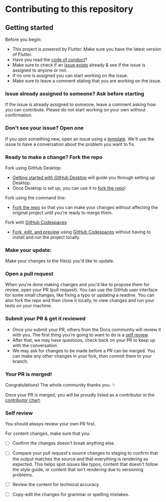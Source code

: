 # Contributing to this repository

## Getting started

Before you begin:
- This project is powered by Flutter. Make sure you have the latest version of Flutter.
- Have you read the [code of conduct](CODE_OF_CONDUCT.md)?
- Make sure to check if an [issue exists](https://github.com/Sangwan5688/BlackHole/issues) already & see if the issue is assigned to anyone or not.
- If no one is assigned you can start working on the issue.
- Make sure to leave a comment stating that you are working on the issue.

### Issue already assigned to someone? Ask before starting

If the issue is already assigned to someone, leave a comment asking how you can contribute. Please do not start working on your own without confirmation.

### Don't see your issue? Open one

If you spot something new, open an issue using a [template](https://github.com/Sangwan5688/BlackHole/issues/new/choose). We'll use the issue to have a conversation about the problem you want to fix.

### Ready to make a change? Fork the repo

Fork using GitHub Desktop:

- [Getting started with GitHub Desktop](https://docs.github.com/en/desktop/installing-and-configuring-github-desktop/getting-started-with-github-desktop) will guide you through setting up Desktop.
- Once Desktop is set up, you can use it to [fork the repo](https://docs.github.com/en/desktop/contributing-and-collaborating-using-github-desktop/cloning-and-forking-repositories-from-github-desktop)!

Fork using the command line:

- [Fork the repo](https://docs.github.com/en/github/getting-started-with-github/fork-a-repo#fork-an-example-repository) so that you can make your changes without affecting the original project until you're ready to merge them.

Fork with [GitHub Codespaces](https://github.com/features/codespaces):

- [Fork, edit, and preview](https://docs.github.com/en/free-pro-team@latest/github/developing-online-with-codespaces/creating-a-codespace) using [GitHub Codespaces](https://github.com/features/codespaces) without having to install and run the project locally.

### Make your update:
Make your changes to the file(s) you'd like to update.

### Open a pull request
When you're done making changes and you'd like to propose them for review, open your PR (pull request). You can use the GitHub user interface for some small changes, like fixing a typo or updating a readme. You can also fork the repo and then clone it locally, to view changes and run your tests on your machine.

### Submit your PR & get it reviewed
- Once you submit your PR, others from the Docs community will review it with you. The first thing you're going to want to do is a [self review](#self-review).
- After that, we may have questions, check back on your PR to keep up with the conversation.
- We may ask for changes to be made before a PR can be merged. You can make any other changes in your fork, then commit them to your branch.

### Your PR is merged!
Congratulations! The whole community thanks you. :sparkles:

Once your PR is merged, you will be proudly listed as a contributor in the [contributor chart](https://github.com/Sangwan5688/BlackHole/graphs/contributors).

### Self review
You should always review your own PR first.

For content changes, make sure that you:
- [ ] Confirm the changes doesn't break anything else.
- [ ] Compare your pull request's source changes to staging to confirm that the output matches the source and that everything is rendering as expected. This helps spot issues like typos, content that doesn't follow the style guide, or content that isn't rendering due to versioning problems.
- [ ] Review the content for technical accuracy.
- [ ] Copy-edit the changes for grammar or spelling mistakes.

